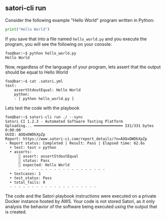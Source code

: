 ## satori-cli run

Consider the following example "Hello World" program written in Python:

```py
print("Hello World")
```

If you save that into a file named `hello_world.py` and you execute the program, you will see the following on your console:

```console 
foo@bar:~$ python hello_world.py
Hello World
```

Now, regardless of the language of your program, lets assert that the output should be equal to Hello World

```console
foo@bar:~$ cat .satori.yml
test:
    assertStdoutEqual: Hello World
    python:
    - [ python hello_world.py ]
```

Lets test the code with the playbook
```console
foo@bar:~$ satori-cli run ./ --sync
Satori CI 1.2.3 - Automated Software Testing Platform 
Uploading... ━━━━━━━━━━━━━━━━━━━━━━━━━━━━━━━━━━━━━━━━ 331/331 bytes 0:00:00
UUID: AOQxDWDkXpZp
Report: https://www.satori-ci.com/report_details/?n=AOQxDWDkXpZp
- Report status: Completed | Result: Pass | Elapsed time: 62.6s
  • test: test > python
  • asserts:
      ░ assert: assertStdoutEqual
      ░ status: Pass
      ░ expected: Hello World
      - - - - - - - - - - - - - - - - - - - - 
  • testcases: 1
  • test_status: Pass
  • total_fails: 0
  - - - - - - - - - - - - - - - - - - - - 
```

The code and the Satori playbook instructions were executed on a private Docker instance hosted by AWS. Your code is not stored Satori, as it only analysis the behavior of the software being executed using the output that is created. 
